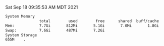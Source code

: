 Sat Sep 18 09:35:53 AM MDT 2021
```bash
System Memory
               total        used        free      shared  buff/cache   available
Mem:           7.7Gi       812Mi       5.1Gi       7.0Mi       1.8Gi       6.6Gi
Swap:          7.6Gi       487Mi       7.2Gi
System Storage
655M	.
```
